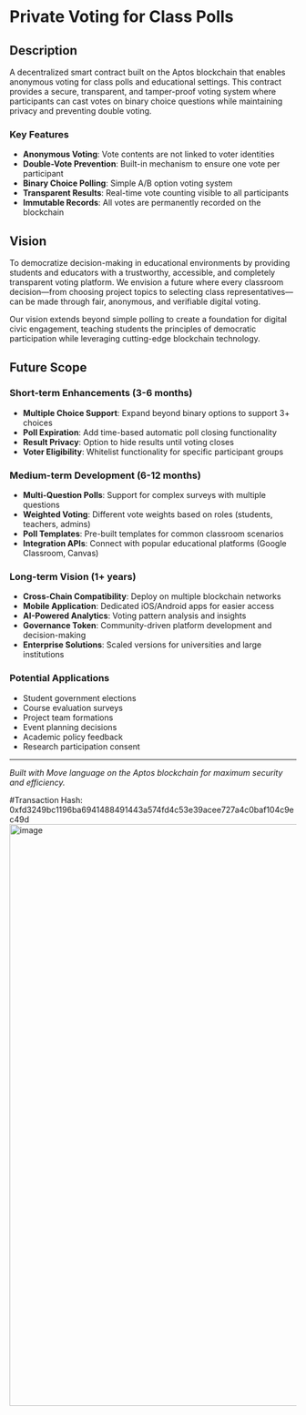 # Private Voting for Class Polls

## Description

A decentralized smart contract built on the Aptos blockchain that enables anonymous voting for class polls and educational settings. This contract provides a secure, transparent, and tamper-proof voting system where participants can cast votes on binary choice questions while maintaining privacy and preventing double voting.

### Key Features
- **Anonymous Voting**: Vote contents are not linked to voter identities
- **Double-Vote Prevention**: Built-in mechanism to ensure one vote per participant
- **Binary Choice Polling**: Simple A/B option voting system
- **Transparent Results**: Real-time vote counting visible to all participants
- **Immutable Records**: All votes are permanently recorded on the blockchain

## Vision

To democratize decision-making in educational environments by providing students and educators with a trustworthy, accessible, and completely transparent voting platform. We envision a future where every classroom decision—from choosing project topics to selecting class representatives—can be made through fair, anonymous, and verifiable digital voting.

Our vision extends beyond simple polling to create a foundation for digital civic engagement, teaching students the principles of democratic participation while leveraging cutting-edge blockchain technology.

## Future Scope

### Short-term Enhancements (3-6 months)
- **Multiple Choice Support**: Expand beyond binary options to support 3+ choices
- **Poll Expiration**: Add time-based automatic poll closing functionality
- **Result Privacy**: Option to hide results until voting closes
- **Voter Eligibility**: Whitelist functionality for specific participant groups

### Medium-term Development (6-12 months)
- **Multi-Question Polls**: Support for complex surveys with multiple questions
- **Weighted Voting**: Different vote weights based on roles (students, teachers, admins)
- **Poll Templates**: Pre-built templates for common classroom scenarios
- **Integration APIs**: Connect with popular educational platforms (Google Classroom, Canvas)

### Long-term Vision (1+ years)
- **Cross-Chain Compatibility**: Deploy on multiple blockchain networks
- **Mobile Application**: Dedicated iOS/Android apps for easier access
- **AI-Powered Analytics**: Voting pattern analysis and insights
- **Governance Token**: Community-driven platform development and decision-making
- **Enterprise Solutions**: Scaled versions for universities and large institutions

### Potential Applications
- Student government elections
- Course evaluation surveys
- Project team formations
- Event planning decisions
- Academic policy feedback
- Research participation consent

---

*Built with Move language on the Aptos blockchain for maximum security and efficiency.*



#Transaction Hash: 0xfd3249bc1196ba6941488491443a574fd4c53e39acee727a4c0baf104c9ec49d
<img width="1856" height="1022" alt="image" src="https://github.com/user-attachments/assets/c6f69bbe-a866-4273-aec0-a04ac66166ee" />
